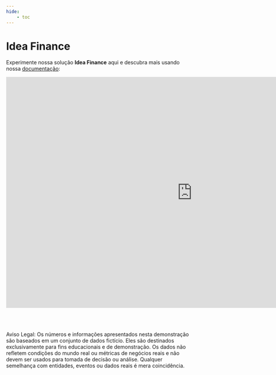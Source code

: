 ```yaml
---
hide:
    - toc
---
```



# Idea Finance

Experimente nossa solução **Idea Finance** aqui e descubra mais usando nossa [documentação](./ficha_tecnica.md):

<iframe title="Idea Finance" width="1008" height="627.2" src="https://app.powerbi.com/view?r=eyJrIjoiMmU2ZDQ5NzItNzhkNi00NGIzLTgwMzctYTJiOGU2Mzc3MjcyIiwidCI6Ijk0ODViZDU1LTkyYzAtNDIxMi05NmNhLTkxNDNiYjhhNzA0NSJ9" frameborder="0" allowFullScreen="true"></iframe>

<br><br>

Aviso Legal: Os números e informações apresentados nesta demonstração são baseados em um conjunto de dados fictício. Eles são destinados exclusivamente para fins educacionais e de demonstração. Os dados não refletem condições do mundo real ou métricas de negócios reais e não devem ser usados ​​para tomada de decisão ou análise. Qualquer semelhança com entidades, eventos ou dados reais é mera coincidência.
